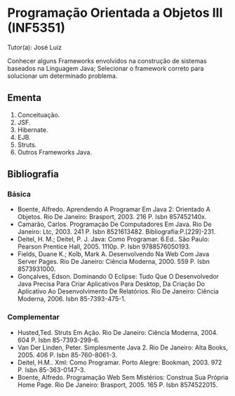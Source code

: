 # Programação Orientada a Objetos III (INF5351)

Tutor(a): José Luiz

Conhecer alguns Frameworks envolvidos na construção de sistemas baseados na Linguagem Java; Selecionar o framework correto para solucionar um determinado problema.

## Ementa

1. Conceituação.
2. JSF.
3. Hibernate.
4. EJB.
5. Struts.
6. Outros Frameworks Java.

## Bibliografia

### Básica

- Boente, Alfredo. Aprendendo A Programar Em Java 2: Orientado A Objetos. Rio De Janeiro: Brasport, 2003. 216 P. Isbn 857452140x.
- Camarão, Carlos. Programação De Computadores Em Java. Rio De Janeiro: Ltc, 2003. 241 P. Isbn 8521613482. Bibliografia:P.[229]-231.
- Deitel, H. M.; Deitel, P. J. Java: Como Programar. 6.Ed.. São Paulo: Pearson Prentice Hall, 2005. 1110p. P. Isbn 9788576050193.
- Fields, Duane K.; Kolb, Mark A. Desenvolvendo Na Web Com Java Server Pages. Rio De Janeiro: Ciência Moderna, 2000. 559 P. Isbn 8573931000.
- Gonçalves, Edson. Dominando O Eclipse: Tudo Que O Desenvolvedor Java Precisa Para Criar Aplicativos Para Desktop, Da Criação Do Aplicativo Ao Desenvolvimento De Relatórios. Rio De Janeiro: Ciência Moderna, 2006. Isbn 85-7393-475-1.

### Complementar

- Husted,Ted. Struts Em Ação. Rio De Janeiro: Ciência Moderna, 2004. 604 P. Isbn 85-7393-299-6.
- Van Der Linden, Peter. Simplesmente Java 2. Rio De Janeiro: Alta Books, 2005. 406 P. Isbn 85-760-8061-3.
- Deitel, H.M.. Xml: Como Programar. Porto Alegre: Bookman, 2003. 972 P. Isbn 85-363-0147-3.
- Boente, Alfredo. Programação Web Sem Mistérios: Construa Sua Própria Home Page. Rio De Janeiro: Brasport, 2005. 165 P. Isbn 8574522015.